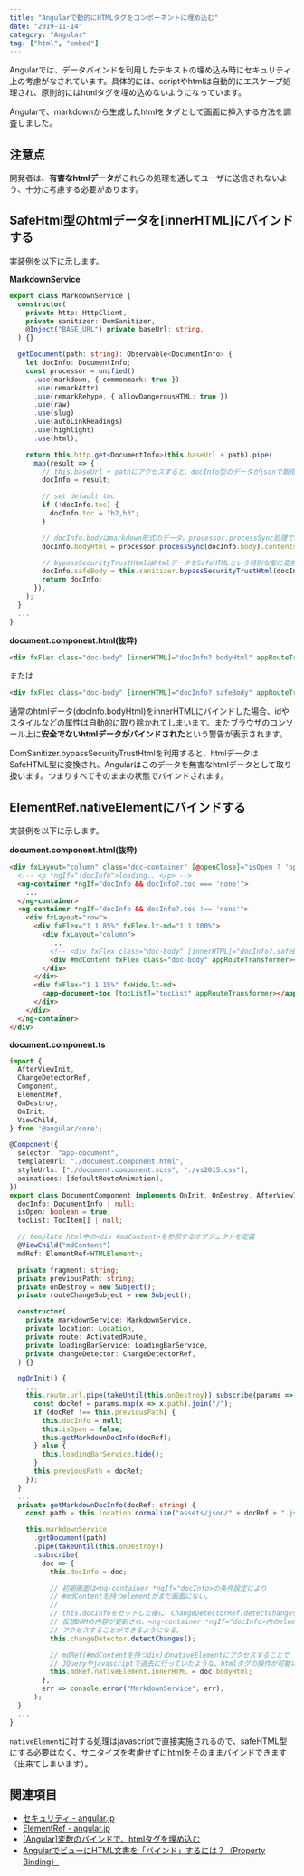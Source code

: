 ```yaml
---
title: "Angularで動的にHTMLタグをコンポーネントに埋め込む"
date: "2019-11-14"
category: "Angular"
tag: ["html", "embed"]
---
```


Angularでは、データバインドを利用したテキストの埋め込み時にセキュリティ上の考慮がなされています。具体的には、scriptやhtmlは自動的にエスケープ処理され、原則的にはhtmlタグを埋め込めないようになっています。

Angularで、markdownから生成したhtmlをタグとして画面に挿入する方法を調査しました。

## 注意点

開発者は、**有害なhtmlデータ**がこれらの処理を通してユーザに送信されないよう、十分に考慮する必要があります。

## SafeHtml型のhtmlデータを[innerHTML]にバインドする

実装例を以下に示します。

**MarkdownService**

```ts
export class MarkdownService {
  constructor(
    private http: HttpClient,
    private sanitizer: DomSanitizer,
    @Inject("BASE_URL") private baseUrl: string,
  ) {}

  getDocument(path: string): Observable<DocumentInfo> {
    let docInfo: DocumentInfo;
    const processor = unified()
      .use(markdown, { commonmark: true })
      .use(remarkAttr)
      .use(remarkRehype, { allowDangerousHTML: true })
      .use(raw)
      .use(slug)
      .use(autoLinkHeadings)
      .use(highlight)
      .use(html);

    return this.http.get<DocumentInfo>(this.baseUrl + path).pipe(
      map(result => {
		// this.baseUrl + pathにアクセスすると、docInfo型のデータがjsonで取得できる。それをそのまま代入。
        docInfo = result;

        // set default toc
        if (!docInfo.toc) {
          docInfo.toc = "h2,h3";
        }

		// docInfo.bodyはmarkdown形式のデータ。processor.processSync処理でhtmlに変換される
		docInfo.bodyHtml = processor.processSync(docInfo.body).contents;

		// bypassSecurityTrustHtmlはhtmlデータをSafeHTMLという特別な型に変換する
        docInfo.safeBody = this.sanitizer.bypassSecurityTrustHtml(docInfo.bodyHtml);
        return docInfo;
      }),
    );
  }
  ...
}
```

**document.component.html(抜粋)**

```html
<div fxFlex class="doc-body" [innerHTML]="docInfo?.bodyHtml" appRouteTransformer>
```

または

```html
<div fxFlex class="doc-body" [innerHTML]="docInfo?.safeBody" appRouteTransformer>
```

通常のhtmlデータ(docInfo.bodyHtml)をinnerHTMLにバインドした場合、idやスタイルなどの属性は自動的に取り除かれてしまいます。またブラウザのコンソール上に**安全でないhtmlデータがバインドされた**という警告が表示されます。

DomSanitizer.bypassSecurityTrustHtmlを利用すると、htmlデータはSafeHTML型に変換され、Angularはこのデータを無害なhtmlデータとして取り扱います。つまりすべてそのままの状態でバインドされます。

## ElementRef.nativeElementにバインドする

実装例を以下に示します。

**document.component.html(抜粋)**

```html
<div fxLayout="column" class="doc-container" [@openClose]="isOpen ? 'open' : 'closed'">
  <!-- <p *ngIf="!docInfo">loading...</p> -->
  <ng-container *ngIf="docInfo && docInfo?.toc === 'none'">
    ...
  </ng-container>
  <ng-container *ngIf="docInfo && docInfo?.toc !== 'none'">
    <div fxLayout="row">
      <div fxFlex="1 1 85%" fxFlex.lt-md="1 1 100%">
        <div fxLayout="column">
          ...
          <!-- <div fxFlex class="doc-body" [innerHTML]="docInfo?.safeBody" appRouteTransformer></div> -->
          <div #mdContent fxFlex class="doc-body" appRouteTransformer></div>
        </div>
      </div>
      <div fxFlex="1 1 15%" fxHide.lt-md>
        <app-document-toc [tocList]="tocList" appRouteTransformer></app-document-toc>
      </div>
    </div>
  </ng-container>
</div>
```

**document.component.ts**

```ts
import {
  AfterViewInit,
  ChangeDetectorRef,
  Component,
  ElementRef,
  OnDestroy,
  OnInit,
  ViewChild,
} from '@angular/core';

@Component({
  selector: "app-document",
  templateUrl: "./document.component.html",
  styleUrls: ["./document.component.scss", "./vs2015.css"],
  animations: [defaultRouteAnimation],
})
export class DocumentComponent implements OnInit, OnDestroy, AfterViewInit {
  docInfo: DocumentInfo | null;
  isOpen: boolean = true;
  tocList: TocItem[] | null;

  // template html中の<div #mdContent>を参照するオブジェクトを定義
  @ViewChild("mdContent")
  mdRef: ElementRef<HTMLElement>;

  private fragment: string;
  private previousPath: string;
  private onDestroy = new Subject();
  private routeChangeSubject = new Subject();

  constructor(
    private markdownService: MarkdownService,
    private location: Location,
    private route: ActivatedRoute,
    private loadingBarService: LoadingBarService,
    private changeDetector: ChangeDetectorRef,
  ) {}

  ngOnInit() {
    ...
    this.route.url.pipe(takeUntil(this.onDestroy)).subscribe(params => {
      const docRef = params.map(x => x.path).join("/");
      if (docRef !== this.previousPath) {
        this.docInfo = null;
        this.isOpen = false;
        this.getMarkdownDocInfo(docRef);
      } else {
        this.loadingBarService.hide();
      }
      this.previousPath = docRef;
    });
  }
  ...
  private getMarkdownDocInfo(docRef: string) {
    const path = this.location.normalize("assets/json/" + docRef + ".json");

    this.markdownService
      .getDocument(path)
      .pipe(takeUntil(this.onDestroy))
      .subscribe(
        doc => {
		  this.docInfo = doc;

		  // 初期画面は<ng-container *ngIf="docInfo>の条件設定により
		  // #mdContentを持つelementがまだ画面にない。
		  //
		  // this.docInfoをセットした後に、ChangeDetectorRef.detectChanges()することで
		  // 仮想DOMの内容が更新され、<ng-container *ngIf="docInfo>内のelementに
		  // アクセスすることができるようになる。
		  this.changeDetector.detectChanges();

		  // mdRef(#mdContentを持つdiv)のnativeElementにアクセスすることで
		  // JQueryやjavascriptで過去に行っていたような、htmlタグの操作が可能になる。
          this.mdRef.nativeElement.innerHTML = doc.bodyHtml;
        },
        err => console.error("MarkdownService", err),
      );
  }
  ...
}
```

`nativeElement`に対する処理はjavascriptで直接実施されるので、safeHTML型にする必要はなく、サニタイズを考慮せずにhtmlをそのままバインドできます（出来てしまいます）。

## 関連項目

-   [セキュリティ - angular.jp](https://angular.jp/guide/security#bypass-security-apis)
-   [ElementRef - angular.jp](https://angular.jp/api/core/ElementRef)
-   [\[Angular\]変数のバインドで、htmlタグを埋め込む](https://akamist.com/blog/archives/2223)
-   [AngularでビューにHTML文書を「バインド」するには？（Property Binding）](https://www.atmarkit.co.jp/ait/articles/1702/13/news127.html)

